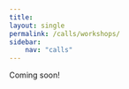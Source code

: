 ```yaml
---
title: 
layout: single
permalink: /calls/workshops/
sidebar:
    nav: "calls"
---
```




Coming soon!
